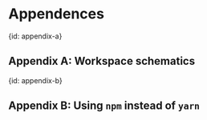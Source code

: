 # Appendences

{id: appendix-a}

## Appendix A: Workspace schematics

{id: appendix-b}

## Appendix B: Using `npm` instead of `yarn`